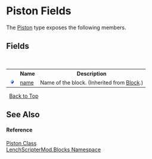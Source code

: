 # Piston Fields
 

The <a href="7a84a545-3817-9408-5290-88a3bde1eb07">Piston</a> type exposes the following members.


## Fields
&nbsp;<table><tr><th></th><th>Name</th><th>Description</th></tr><tr><td>![Public field](media/pubfield.gif "Public field")</td><td><a href="7b3f785e-1854-9ce2-de11-a3d9f818c444">name</a></td><td>
Name of the block.
 (Inherited from <a href="aac00e9a-37c0-2757-6409-8a72ddf80aff">Block</a>.)</td></tr></table>&nbsp;
<a href="#piston-fields">Back to Top</a>

## See Also


#### Reference
<a href="7a84a545-3817-9408-5290-88a3bde1eb07">Piston Class</a><br /><a href="bfe8ba5f-eaee-19fd-8765-cab2e3e19e25">LenchScripterMod.Blocks Namespace</a><br />